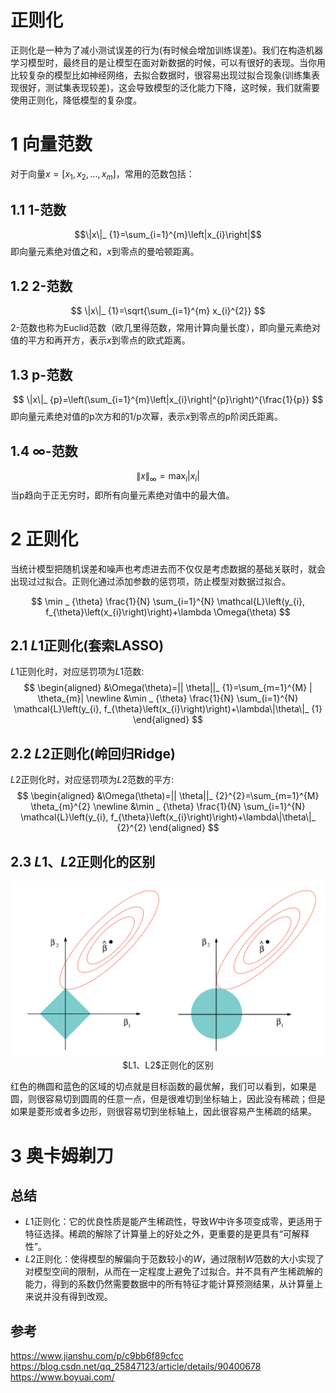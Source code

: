 正则化
============

正则化是一种为了减小测试误差的行为(有时候会增加训练误差)。我们在构造机器学习模型时，最终目的是让模型在面对新数据的时候，可以有很好的表现。当你用比较复杂的模型比如神经网络，去拟合数据时，很容易出现过拟合现象(训练集表现很好，测试集表现较差)，这会导致模型的泛化能力下降，这时候，我们就需要使用正则化，降低模型的复杂度。

# 1 向量范数

对于向量$x=\left[x_{1}, x_{2}, \ldots, x_{m}\right]$，常用的范数包括：
## 1.1 1-范数
$$\|x\|_ {1}=\sum_{i=1}^{m}\left|x_{i}\right|$$
即向量元素绝对值之和，$x$到零点的曼哈顿距离。

## 1.2 2-范数
$$
\|x\|_ {1}=\sqrt{\sum_{i=1}^{m} x_{i}^{2}}
$$
2-范数也称为Euclid范数（欧几里得范数，常用计算向量长度），即向量元素绝对值的平方和再开方，表示$x$到零点的欧式距离。

## 1.3 p-范数
$$
\|x\|_ {p}=\left(\sum_{i=1}^{m}\left|x_{i}\right|^{p}\right)^{\frac{1}{p}}
$$
即向量元素绝对值的p次方和的1/p次幂，表示$x$到零点的p阶闵氏距离。

## 1.4 ${\infty}$-范数
$$
\|x\|_ {\infty}=\max _ {i}\left|x_{i}\right|
$$
当p趋向于正无穷时，即所有向量元素绝对值中的最大值。


# 2 正则化
当统计模型把随机误差和噪声也考虑进去而不仅仅是考虑数据的基础关联时，就会出现过过拟合。正则化通过添加参数的惩罚项，防止模型对数据过拟合。

$$
\min _ {\theta} \frac{1}{N} \sum_{i=1}^{N} \mathcal{L}\left(y_{i}, f_{\theta}\left(x_{i}\right)\right)+\lambda \Omega(\theta)
$$

## 2.1 $L1$正则化(套索LASSO)
$L1$正则化时，对应惩罚项为$L1$范数:
$$
\begin{aligned}
&\Omega(\theta)=|| \theta||_ {1}=\sum_{m=1}^{M} | \theta_{m}| \newline
&\min _ {\theta} \frac{1}{N} \sum_{i=1}^{N} \mathcal{L}\left(y_{i}, f_{\theta}\left(x_{i}\right)\right)+\lambda\|\theta\|_ {1}
\end{aligned}
$$
 

## 2.2 $L2$正则化(岭回归Ridge)
$L2$正则化时，对应惩罚项为$L2$范数的平方:
$$
\begin{aligned}
&\Omega(\theta)=|| \theta||_ {2}^{2}=\sum_{m=1}^{M} \theta_{m}^{2} \newline
&\min _ {\theta} \frac{1}{N} \sum_{i=1}^{N} \mathcal{L}\left(y_{i}, f_{\theta}\left(x_{i}\right)\right)+\lambda\|\theta\|_ {2}^{2}
\end{aligned}
$$

## 2.3 $L1、L2$正则化的区别

<div align=center>
<img width="500" src="image/正则化2.PNG"/>
</div>
<div align=center>$L1、L2$正则化的区别</div>

红色的椭圆和蓝色的区域的切点就是目标函数的最优解，我们可以看到，如果是圆，则很容易切到圆周的任意一点，但是很难切到坐标轴上，因此没有稀疏；但是如果是菱形或者多边形，则很容易切到坐标轴上，因此很容易产生稀疏的结果。


# 3 奥卡姆剃刀

## 总结

* $L1$正则化：它的优良性质是能产生稀疏性，导致$W$中许多项变成零，更适用于特征选择。稀疏的解除了计算量上的好处之外，更重要的是更具有“可解释性”。  
* $L2$正则化：使得模型的解偏向于范数较小的$W$，通过限制$W$范数的大小实现了对模型空间的限制，从而在一定程度上避免了过拟合。并不具有产生稀疏解的能力，得到的系数仍然需要数据中的所有特征才能计算预测结果，从计算量上来说并没有得到改观。  

## 参考
https://www.jianshu.com/p/c9bb6f89cfcc   
https://blog.csdn.net/qq_25847123/article/details/90400678  
https://www.boyuai.com/  

